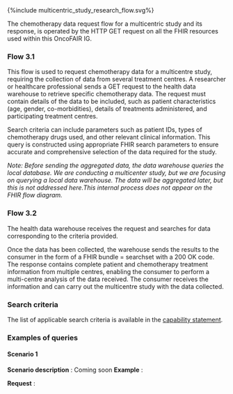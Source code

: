 <div>{%include multicentric_study_research_flow.svg%}</div>

The chemotherapy data request flow for a multicentric study and its response, is operated by the HTTP GET request on all the FHIR resources used within this OncoFAIR IG.

### Flow 3.1

This flow is used to request chemotherapy data for a multicentre study, requiring the collection of data from several treatment centres. A researcher or healthcare professional sends a GET request to the health data warehouse to retrieve specific chemotherapy data. The request must contain details of the data to be included, such as patient characteristics (age, gender, co-morbidities), details of treatments administered, and participating treatment centres.

Search criteria can include parameters such as patient IDs, types of chemotherapy drugs used, and other relevant clinical information. This query is constructed using appropriate FHIR search parameters to ensure accurate and comprehensive selection of the data required for the study.

*Note: Before sending the aggregated data, the data warehouse queries the local database. We are conducting a multicenter study, but we are focusing on querying a local data warehouse. The data will be aggregated later, but this is not addressed here.This internal process does not appear on the FHIR flow diagram.*

### Flow 3.2

The health data warehouse receives the request and searches for data corresponding to the criteria provided.

Once the data has been collected, the warehouse sends the results to the consumer in the form of a FHIR bundle = searchset with a 200 OK code. The response contains complete patient and chemotherapy treatment information from multiple centres, enabling the consumer to perform a multi-centre analysis of the data received. The consumer receives the information and can carry out the multicentre study with the data collected.



### Search criteria

The list of applicable search criteria is available in the [capability statement](https://oncofair.github.io/FHIR-ImplementationGuide-Article/update-mapping-pn13/ig/artifacts.html#behavior-capability-statements).


### Examples of queries

#### Scenario 1

__Scenario description__ : Coming soon
__Example__ : 

__Request__ : 
